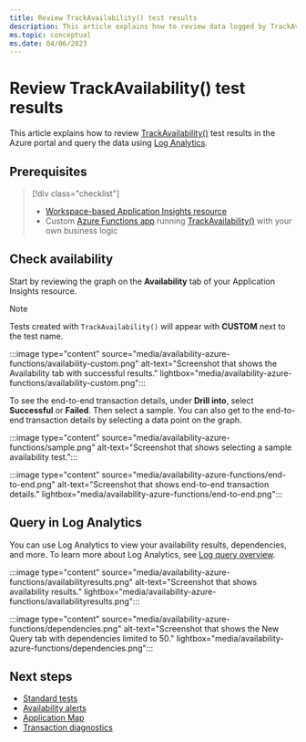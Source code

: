 ```yaml
---
title: Review TrackAvailability() test results
description: This article explains how to review data logged by TrackAvailability() tests
ms.topic: conceptual
ms.date: 04/06/2023
---
```


# Review TrackAvailability() test results

This article explains how to review [TrackAvailability()](/dotnet/api/microsoft.applicationinsights.telemetryclient.trackavailability) test results in the Azure portal and query the data using [Log Analytics](../logs/log-analytics-overview.md#overview-of-log-analytics-in-azure-monitor).

## Prerequisites

> [!div class="checklist"]
> - [Workspace-based Application Insights resource](create-workspace-resource.md)
> - Custom [Azure Functions app](../../azure-functions/functions-overview.md) running [TrackAvailability()](/dotnet/api/microsoft.applicationinsights.telemetryclient.trackavailability) with your own business logic

## Check availability

Start by reviewing the graph on the **Availability** tab of your Application Insights resource.

> [!NOTE]
> Tests created with `TrackAvailability()` will appear with **CUSTOM** next to the test name.

 :::image type="content" source="media/availability-azure-functions/availability-custom.png" alt-text="Screenshot that shows the Availability tab with successful results." lightbox="media/availability-azure-functions/availability-custom.png":::

To see the end-to-end transaction details, under **Drill into**, select **Successful** or **Failed**. Then select a sample. You can also get to the end-to-end transaction details by selecting a data point on the graph.

:::image type="content" source="media/availability-azure-functions/sample.png" alt-text="Screenshot that shows selecting a sample availability test.":::

:::image type="content" source="media/availability-azure-functions/end-to-end.png" alt-text="Screenshot that shows end-to-end transaction details." lightbox="media/availability-azure-functions/end-to-end.png":::

## Query in Log Analytics

You can use Log Analytics to view your availability results, dependencies, and more. To learn more about Log Analytics, see [Log query overview](../logs/log-query-overview.md).

:::image type="content" source="media/availability-azure-functions/availabilityresults.png" alt-text="Screenshot that shows availability results." lightbox="media/availability-azure-functions/availabilityresults.png":::

:::image type="content" source="media/availability-azure-functions/dependencies.png" alt-text="Screenshot that shows the New Query tab with dependencies limited to 50." lightbox="media/availability-azure-functions/dependencies.png":::

## Next steps

* [Standard tests](availability-standard-tests.md)
* [Availability alerts](availability-alerts.md)
* [Application Map](./app-map.md)
* [Transaction diagnostics](./transaction-diagnostics.md)
